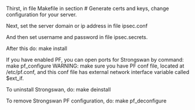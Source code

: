 Thirst, in file Makefile in section # Generate certs and keys, change configuration for your server.

Next, set the server domain or ip address in file ipsec.conf

And then set username and password in file ipsec.secrets.

After this do:
make install

If you have enabled PF, you can open ports for Strongswan by command:
make pf_configure
WARNING: make sure you have PF conf file, located at /etc/pf.conf, and this conf file has external network interface variable called $ext_if.

To uninstall Strongswan, do:
make deinstall

To remove Strongswan PF configuration, do:
make pf_deconfigure
